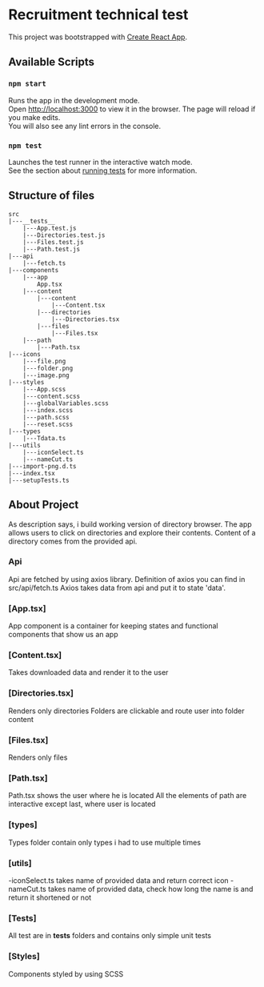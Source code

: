 # Recruitment technical test

This project was bootstrapped with [Create React App](https://github.com/facebook/create-react-app).

## Available Scripts

### `npm start`

Runs the app in the development mode.\
Open [http://localhost:3000](http://localhost:3000) to view it in the browser.
The page will reload if you make edits.\
You will also see any lint errors in the console.

### `npm test`

Launches the test runner in the interactive watch mode.\
See the section about [running tests](https://facebook.github.io/create-react-app/docs/running-tests) for more information.

## Structure of files

    src
    |---__tests__
        |---App.test.js
        |---Directories.test.js
        |---Files.test.js
        |---Path.test.js
    |---api
        |---fetch.ts
    |---components
        |---app
            App.tsx
        |---content
            |---content
                |---Content.tsx
            |---directories
                |---Directories.tsx
            |---files
                |---Files.tsx
        |---path
            |---Path.tsx
    |---icons
        |---file.png
        |---folder.png
        |---image.png
    |---styles
        |---App.scss
        |---content.scss
        |---globalVariables.scss
        |---index.scss
        |---path.scss
        |---reset.scss
    |---types
        |---Tdata.ts
    |---utils
        |---iconSelect.ts
        |---nameCut.ts
    |---import-png.d.ts
    |---index.tsx
    |---setupTests.ts

## About Project
As description says, i build working version of directory browser.
The app allows users to click on directories and explore their contents.
Content of a directory comes from the provided api.

### Api
Api are fetched by using axios library.
Definition of axios you can find in src/api/fetch.ts
Axios takes data from api and put it to state 'data'.

### [App.tsx]
App component is a container for keeping states and functional components that show us an app

### [Content.tsx]
Takes downloaded data and render it to the user

### [Directories.tsx]
Renders only directories
Folders are clickable and route user into folder content

### [Files.tsx]
Renders only files

### [Path.tsx]
Path.tsx shows the user where he is located
All the elements of path are interactive except last, where user is located

### [types]
Types folder contain only types i had to use multiple times

### [utils]
-iconSelect.ts
    takes name of provided data and return correct icon
-nameCut.ts
    takes name of provided data, check how long the name is and return it shortened or not

### [Tests]
All test are in __tests__ folders and contains only simple unit tests

### [Styles]
Components styled by using SCSS


